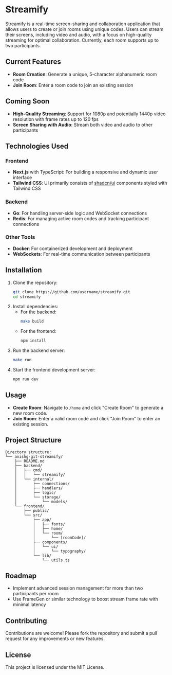 # Streamify

Streamify is a real-time screen-sharing and collaboration application that allows users to create or join rooms using unique codes. Users can stream their screens, including video and audio, with a focus on high-quality streaming for optimal collaboration. Currently, each room supports up to two participants.

## Current Features

- **Room Creation**: Generate a unique, 5-character alphanumeric room code
- **Join Room**: Enter a room code to join an existing session

## Coming Soon

- **High-Quality Streaming**: Support for 1080p and potentially 1440p video resolution with frame rates up to 120 fps
- **Screen Sharing with Audio**: Stream both video and audio to other participants

## Technologies Used

### Frontend

- **Next.js** with TypeScript: For building a responsive and dynamic user interface
- **Tailwind CSS**: UI primarily consists of [shadcn/ui](https://ui.shadcn.com/) components styled with Tailwind CSS

### Backend

- **Go**: For handling server-side logic and WebSocket connections
- **Redis**: For managing active room codes and tracking participant connections

### Other Tools

- **Docker**: For containerized development and deployment
- **WebSockets**: For real-time communication between participants

## Installation

1. Clone the repository:
   ```bash
   git clone https://github.com/username/streamify.git
   cd streamify
   ```
2. Install dependencies:
   - For the backend:
     ```bash
     make build
     ```
   - For the frontend:
     ```bash
     npm install
     ```
3. Run the backend server:
   ```bash
   make run
   ```
4. Start the frontend development server:
   ```bash
   npm run dev
   ```

## Usage

- **Create Room**: Navigate to `/home` and click "Create Room" to generate a new room code.
- **Join Room**: Enter a valid room code and click "Join Room" to enter an existing session.

## Project Structure

```
Directory structure:
└── anishg-git-streamify/
    ├── README.md
    ├── backend/
    │   ├── cmd/
    │   │   └── streamify/
    │   └── internal/
    │       ├── connections/
    │       ├── handlers/
    │       ├── logic/
    │       └── storage/
    │           └── models/
    └── frontend/
        ├── public/
        └── src/
            ├── app/
            │   ├── fonts/
            │   ├── home/
            │   └── room/
            │       └── [roomCode]/
            ├── components/
            │   └── ui/
            │       └── typography/
            └── lib/
                └── utils.ts

```

## Roadmap

- Implement advanced session management for more than two participants per room
- Use FrameGen or similar technology to boost stream frame rate with minimal latency

## Contributing

Contributions are welcome! Please fork the repository and submit a pull request for any improvements or new features.

## License

This project is licensed under the MIT License.

